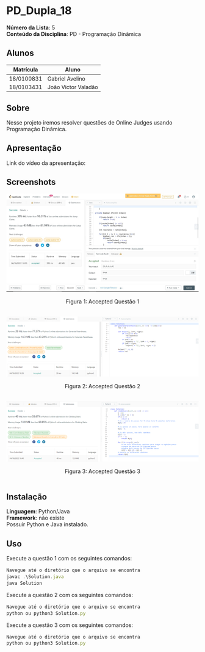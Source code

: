 # PD_Dupla_18

**Número da Lista**: 5<br>
**Conteúdo da Disciplina**: PD - Programação Dinâmica<br>

## Alunos
|Matrícula | Aluno |
| -- | -- |
| 18/0100831  |  Gabriel Avelino |
| 18/0103431  |  João Victor Valadão |
## Sobre 
Nesse projeto iremos resolver questões de Online Judges usando Programação Dinâmica.

## Apresentação

Link do vídeo da apresentação:

<!-- [![Vídeo do projeto](https://img.youtube.com/vi/V98-hE-wLLE/0.jpg)](https://www.youtube.com/watch?v=nhLl3Y-iSHM) -->

## Screenshots

<center>

![accepted_SPOJ](Assets/questao1.jpg)
<figcaption>Figura 1: Accepted Questão 1</figcaption>

</br>

![questao2](Assets/Questao2.png)
<figcaption>Figura 2: Accepted Questão 2</figcaption>

</br>

![questao3](Assets/questao3.png)
<figcaption>Figura 3: Accepted Questão 3</figcaption>

</br> 

</center>

## Instalação 
**Linguagem**: Python/Java<br>
**Framework**: não existe<br>
Possuir Python e Java instalado.

## Uso 
Execute a questão 1 com os seguintes comandos:
```jsx
Navegue até o diretório que o arquivo se encontra
javac .\Solution.java
java Solution
```
Execute a questão 2 com os seguintes comandos:
```jsx
Navegue até o diretório que o arquivo se encontra
python ou python3 Solution.py
```
Execute a questão 3 com os seguintes comandos:
```jsx
Navegue até o diretório que o arquivo se encontra
python ou python3 Solution.py
```
